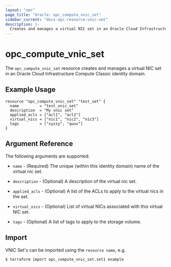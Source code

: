 ```yaml
---
layout: "opc"
page_title: "Oracle: opc_compute_vnic_set"
sidebar_current: "docs-opc-resource-vnic-set"
description: |-
  Creates and manages a virtual NIC set in an Oracle Cloud Infrastructure Compute Classic identity domain
---
```


# opc\_compute\_vnic\_set

The ``opc_compute_vnic_set`` resource creates and manages a virtual NIC set in an Oracle Cloud Infrastructure Compute Classic identity domain.

## Example Usage

```hcl
resource "opc_compute_vnic_set" "test_set" {
  name         = "test_vnic_set"
  description  = "My vnic set"
  applied_acls = ["acl1", "acl2"]
  virtual_nics = ["nic1", "nic2", "nic3"]
  tags         = ["xyzzy", "quux"]
}
```

## Argument Reference

The following arguments are supported:

* `name` - (Required) The unique (within this identity domain) name of the virtual nic set.

* `description` - (Optional) A description of the virtual nic set.

* `applied_acls` - (Optional) A list of the ACLs to apply to the virtual nics in the set.

* `virtual_nics` - (Optional) List of virtual NICs associated with this virtual NIC set.

* `tags` - (Optional) A list of tags to apply to the storage volume.

## Import

VNIC Set's can be imported using the `resource name`, e.g.

```shell
$ terraform import opc_compute_vnic_set.set1 example
```
